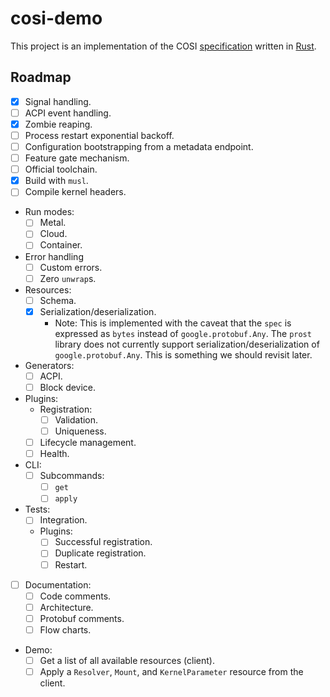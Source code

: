 # cosi-demo

This project is an implementation of the COSI [specification](https://github.com/cosi-spec/specification) written in [Rust](https://www.rust-lang.org).

## Roadmap

- [x] Signal handling.
- [ ] ACPI event handling.
- [x] Zombie reaping.
- [ ] Process restart exponential backoff.
- [ ] Configuration bootstrapping from a metadata endpoint.
- [ ] Feature gate mechanism.
- [ ] Official toolchain.
- [x] Build with `musl`.
- [ ] Compile kernel headers.
- Run modes:
  - [ ] Metal.
  - [ ] Cloud.
  - [ ] Container.
- Error handling
  - [ ] Custom errors.
  - [ ] Zero `unwrap`s.
- Resources:
  - [ ] Schema.
  - [x] Serialization/deserialization.
    - Note: This is implemented with the caveat that the `spec` is expressed as `bytes` instead of `google.protobuf.Any`.
      The `prost` library does not currently support serialization/deserialization of `google.protobuf.Any`.
      This is something we should revisit later.
- Generators:
  - [ ] ACPI.
  - [ ] Block device.
- Plugins:
  - Registration:
    - [ ] Validation.
    - [ ] Uniqueness.
  - [ ] Lifecycle management.
  - [ ] Health.
- CLI:
  - [ ] Subcommands:
    - [ ] `get`
    - [ ] `apply`
- Tests:
  - [ ] Integration.
  - Plugins:
    - [ ] Successful registration.
    - [ ] Duplicate registration.
    - [ ] Restart.
- [ ] Documentation:
  - [ ] Code comments.
  - [ ] Architecture.
  - [ ] Protobuf comments.
  - [ ] Flow charts.
- Demo:
  - [ ] Get a list of all available resources (client).
  - [ ] Apply a `Resolver`, `Mount`, and `KernelParameter` resource from the client.
